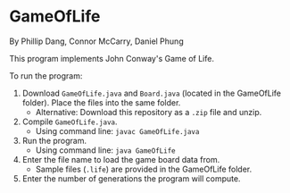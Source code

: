 # GameOfLife
By Phillip Dang, Connor McCarry, Daniel Phung

This program implements John Conway's Game of Life.

To run the program:
1. Download `GameOfLife.java` and `Board.java` (located in the GameOfLife folder). Place the files into the same folder.
    - Alternative: Download this repository as a `.zip` file and unzip.
2. Compile `GameOfLife.java`.
    - Using command line: `javac GameOfLife.java`
3. Run the program.
    - Using command line: `java GameOfLife`
4. Enter the file name to load the game board data from.
    - Sample files (`.life`) are provided in the GameOfLife folder.
5. Enter the number of generations the program will compute.
